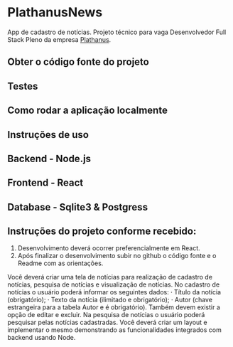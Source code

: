 # PlathanusNews

App de cadastro de notícias. Projeto técnico para vaga Desenvolvedor Full Stack Pleno da empresa [Plathanus](https://www.plathanus.com.br/).

## Obter o código fonte do projeto

## Testes

## Como rodar a aplicação localmente

## Instruções de uso

## Backend - Node.js

## Frontend - React

## Database - Sqlite3 & Postgress

## Instruções do projeto conforme recebido:

1. Desenvolvimento deverá ocorrer preferencialmente em React.
2. Após finalizar o desenvolvimento subir no github o código fonte e o Readme com as orientações.

Você deverá criar uma tela de notícias para realização de cadastro de notícias, pesquisa de notícias e visualização de notícias.
No cadastro de notícias o usuário poderá informar os seguintes dados:
· Título da notícia (obrigatório);
· Texto da notícia (ilimitado e obrigatório);
· Autor (chave estrangeira para a tabela Autor e é obrigatório).
Também devem existir a opção de editar e excluir.
Na pesquisa de notícias o usuário poderá pesquisar pelas notícias cadastradas.
Você deverá criar um layout e implementar o mesmo demonstrando as funcionalidades integrados com backend usando Node.
